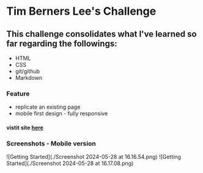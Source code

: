 
# Tim Berners Lee's Challenge
## This challenge consolidates what I've learned so far regarding the followings:

- HTML
- CSS
- git/github
- Markdown

### Feature
 - replicate an existing page
 - mobile first design - fully responsive


#### vistit site [here](https://brieucdegoussencourt.github.io/tim-berners-lee/)

### Screenshots - Mobile version
![Getting Started](./Screenshot 2024-05-28 at 16.16.54.png)
![Getting Started](./Screenshot 2024-05-28 at 16.17.08.png)

